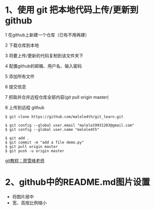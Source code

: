 # 1、使用 git 把本地代码上传/更新到 github

1 在github上新建一个仓库（已有不用再建）

2 下载仓库到本地

3 将要上传/更新的代码复制到该文件夹下

4 配置github的邮箱、用户名、输入密码

5 添加所有文件

6 提交信息

7 抓取并合并远程仓库全部内容(git pull origin master)

8 上传到远程 github

```
$ git clone https://github.com/malele4th/git_learn.git

$ git config --global user.email "malele19931203@gmail.com"
$ git config --global user.name "malele4th"

$ git add . 
$ git commit -m "add a file demo.py"
$ git pull origin master
$ git push -u origin master
```

[git教程：廖雪峰老师](https://www.liaoxuefeng.com/wiki/0013739516305929606dd18361248578c67b8067c8c017b000)

# 2、github中的README.md图片设置

* 将图片居中
* 宽、高按比例缩小

```
<div align="center">
<img src="https://github.com/malele4th/xxx/blob/master/xxx/xxx.png" width=80% height=80% />  
</div>
```

# 3、centos系统 git push 报错解决
$ git push -u origin master

error: The requested URL returned error: 403 while accessing https://github.com/malele4th/HttpRequest.git/info/refs

fatal: HTTP request failed

```
vim .git/config

# 修改
[remote "origin"]
	url = https://github.com/malele4th/HttpRequest.git

# 为：
[remote "origin"]
	url = https://malele4th@github.com/malele4th/HttpRequest.git
```
# 4、创建Git分支
```
git branch          # 查看分支
git branch dev      # 创建分支 dev是分支名
git checkout dev    # 切换的本地分支
git push origin dev # 提交该分支到远程仓库
git pull origin dev # 从远处获取dev


步骤: 查看、创建、切换、查看、添加、提交、上传
git branch
git branch dev
git checkout dev
git branch
git add .
git commit -m "test"
git push origin dev
```

# 5、clone历史指定版本
```
git log  ## 找到版本号
git checkout b74be8e78ff*****0a15d04967  ## 就回退到指定版本了
```

# 6、从指定分支更新代码到本地
```
git pull origin <远程分支名>   # 将远程指定分支拉取到本地当前分支上
git pull origin <远程分支名>:<本地分支名>  # 将远程指定分支拉取到本地指定分支上
在克隆远程项目的时候，本地分支会自动与远程仓库建立追踪关系，可以使用默认的origin来替代远程仓库名
```

